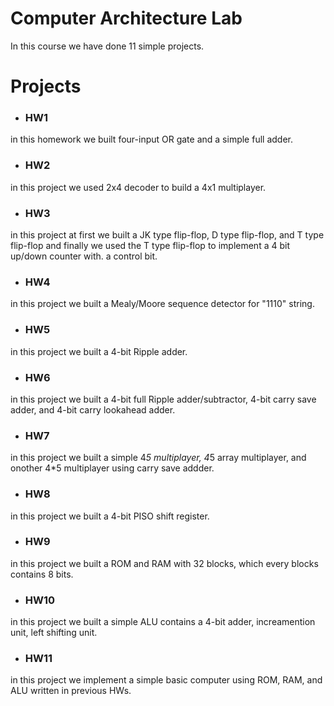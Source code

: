 
# Computer Architecture Lab
In this course we have done 11 simple projects.


## 

  # Projects
  
- ### HW1 

in this homework we built four-input OR gate and a simple full adder.

- ### HW2 

in this project we used 2x4 decoder to build a 4x1 multiplayer.

- ### HW3

in this project at first we built a JK type flip-flop, D type flip-flop, and T type flip-flop and finally we used the T type flip-flop to implement a 4 bit up/down counter with. a control bit.

- ### HW4

in this project we built a Mealy/Moore sequence detector for "1110" string.

- ### HW5

in this project we built a 4-bit Ripple adder.

- ### HW6

in this project we built a 4-bit full  Ripple adder/subtractor, 4-bit carry save adder, and 4-bit carry lookahead adder.

- ### HW7

in this project we built a simple 4*5 multiplayer, 4*5 array multiplayer, and onother 4*5 multiplayer using carry save addder.

- ### HW8 

in this project we built a 4-bit PISO shift register.

- ### HW9 

in this project we built a ROM and RAM with 32 blocks, which every blocks contains 8 bits.

- ### HW10

in this project we built a simple ALU contains a 4-bit adder, increamention unit, left shifting unit.

- ### HW11 

in this project we implement a simple basic computer using ROM, RAM, and ALU written in previous HWs.

